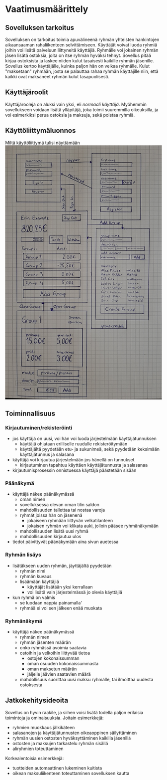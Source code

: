 # Vaatimusmäärittely #

## Sovelluksen tarkoitus ##
Sovelluksen on tarkoitus toimia apuvälineenä ryhmän yhteisten hankintojen aikaansaaman rahaliikenteen selvittämiseen. Käyttäjät voivat luoda ryhmiä joihin voi lisätä palveluun liittyneitä käyttäjiä. Ryhmälle voi jokainen ryhmän jäsen lisätä ostoksia, joita on itse ryhmän hyväksi tehnyt. Sovellus pitää kirjaa ostoksista ja laskee niiden kulut tasaisesti kaikille ryhmän jäsenille. Sovellus kertoo käyttäjälle, kuinka paljon hän on velkaa ryhmälle. Kulut "maksetaan" ryhmään, josta se palauttaa rahaa ryhmän käyttäjille niin, että kaikki ovat maksaneet ryhmän kulut tasapuolisesti.

## Käyttäjäroolit ##
Käyttäjärooleja on aluksi vain yksi, eli *normaali käyttäjä*. Myöhemmin sovellukseen voidaan lisätä ylläpitäjä, joka toimii suuremmilla oikeuksilla, ja voi esimerkiksi perua ostoksia ja maksuja, sekä poistaa ryhmiä.

## Käyttöliittymäluonnos ##
Miltä käyttöliittymä tulisi näyttämään
![wireframe](kuvat/wireframe.jpg)

## Toiminnallisuus ##
### Kirjautuminen/rekisteröinti ###
- jos käyttäjä on uusi, voi hän voi luoda järjestelmään käyttäjätunnuksen
  - käyttäjä ohjataan erilliselle ruudulle rekisteröitymään
  - käyttäjältä pyydetään etu- ja sukunimeä, sekä pyydetään keksimään käyttäjätunnus ja salasana
- käyttäjä voi kirjautua järjestelmään jos hänellä on tunnukset
  - kirjautuminen tapahtuu käyttäen käyttäjätunnusta ja salasanaa
- kirjautumisprosessin onnistuessa käyttäjä päästetään sisään
### Päänäkymä ###
- käyttäjä näkee päänäkymässä
  - oman nimen
  - sovelluksessa olevan oman tilin saldon
  - mahdollisuuden tallettaa tai nostaa varoja
  - ryhmät joissa hän on jäsenenä
    - jokaiseen ryhmään liittyvän velkatilanteen
    - jokaisen ryhmän voi klikata auki, jolloin pääsee ryhmänäkymään
  - mahdollisuuden lisätä uusi ryhmä
  - mahdollisuuden kirjautua ulos
- tiedot päivittyvät päänäkymään aina sivun auetessa
### Ryhmän lisäys ###
- lisätäkseen uuden ryhmän, jäyttäjältä pyydetään
  - ryhmän nimi
  - ryhmän kuvaus
  - lisäämään käyttäjiä
    - käyttäjät lisätään yksi kerrallaan
    - voi lisätä vain järjestelmässä jo olevia käyttäjiä
- kun ryhmä on valmis
  - se luodaan nappia painamalla'
  - ryhmää ei voi sen jälkeen enää muokata
### Ryhmänäkymä ###
- käyttäjä näkee päänäkymässä
  - ryhmän nimen
  - ryhmän jäsenten määrän
  - onko ryhmässä avoimia saatavia
  - ostoihin ja velkoihin liittyvää tietoa
    - ostojen kokonaissumman
    - oman osuuden kokonaissummasta
    - oman maksetun määrän
    - jäljelle jäävien saatavien määrä
  - mahdollisuus suorittaa uusi maksu ryhmälle, tai ilmoittaa uudesta ostoksesta

## Jatkokehitysideoita ##
Sovellus on hyvin raakile, ja siihen voisi lisätä todella paljon erilaisia toimintoja ja ominaisuuksia.
Joitain esimerkkejä:
  - ryhmien muokkaus jälkikäteen
  - salasanojen ja käyttäjätunnusten oikeaoppinen säilyttäminen
  - ryhmän uusien ostosten hyväksyttäminen kaikilla jäsenillä
  - ostosten ja maksujen tarkastelu ryhmän sisällä
  - aliryhmien toteuttaminen

Korkealentoisia esimerkkejä:
  - tuotteiden automaattinen lukeminen kuitista
  - oikean maksuliikenteen toteuttaminen sovelluksen kautta